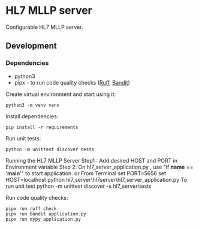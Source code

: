 # HL7 MLLP server

Configurable HL7 MLLP server.

## Development

### Dependencies

- python3
- pipx - to run code quality checks ([Ruff](https://github.com/astral-sh/ruff), [Bandit](https://github.com/PyCQA/bandit))

Create virtual environment and start using it:

```python3 -m venv venv```

Install dependencies:

```pip install -r requirements```

Run unit tests:

```python -m unittest discover tests```

Running the HL7 MLLP Server
    Step1 : Add desired HOST and PORT in Environment variable 
    Step 2: On hl7_server_application.py , use "if __name__ == '__main__'" to start application.
     or From Terminal
       set PORT=5656
       set HOST=localhost
        python hl7_server\hl7server\hl7_server_application.py
To run unit test
     python -m unittest discover -s hl7_server\tests



Run code quality checks:

```
pipx run ruff check
pipx run bandit application.py
pipx run mypy application.py
```